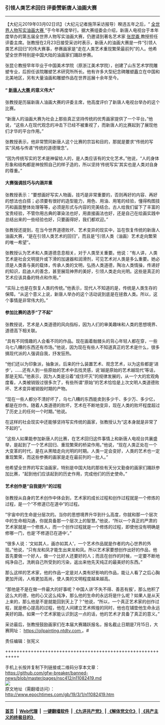 ### 引领人类艺术回归 评委赞新唐人油画大赛
------------------------

<p>
 【大纪元2019年03月02日讯】（大纪元记者施萍采访报导）睽违五年之后，“
 <a href="http://www.epochtimes.com/gb/tag/%E5%85%A8%E4%B8%96%E7%95%8C%E4%BA%BA%E7%89%A9%E5%86%99%E5%AE%9E%E6%B2%B9%E7%94%BB%E5%A4%A7%E8%B5%9B.html">
  全世界人物写实油画大赛
 </a>
 ”于今年再度举行。据大赛组委会介绍，新唐人电视台于本年度举办的第五届全世界人物写实油画大赛，仍邀请到著名艺术家
 <a href="http://www.epochtimes.com/gb/tag/%E5%BC%A0%E6%98%86%E5%B4%99.html">
  张昆崙
 </a>
 教授担任评委主席。张教授在2月23日接受采访时表示，新唐人的油画大赛是一件“引领人类艺术回归”的伟大赛事，参赛画家是“走在人类艺术重现繁荣最前列”的人。他希望全世界特别是中国大陆的油画家们踊跃参赛。
</p>
<p>
 张昆仑教授早年毕业于中国美术学院（原浙江美术学院），创建了山东艺术学院雕塑专业，后担任该院雕塑艺术研究所所长。他有许多大型纪念碑雕塑矗立在中国和北美地区，另有大量油画和雕塑作品在世界巡展十余年至今。
</p>
<h4>
 “
 <a href="http://www.epochtimes.com/gb/tag/%E6%96%B0%E5%94%90%E4%BA%BA%E5%A4%A7%E8%B5%9B.html">
  新唐人大赛
 </a>
 的意义伟大”
</h4>
<p>
 张教授是历届新唐人油画大赛的评委主席，他高度评价了新唐人电视台举办的这个比赛。
</p>
<p>
 “新唐人的油画大赛为社会上那些真正坚持传统的优秀画家提供了一个平台。”他说，“这些人在现代观念的冲击下已经不被重视了，而新唐人的比赛起到了展现他们才华的平台作用。”
</p>
<p>
 张教授表示，他非常赞同新唐人这个比赛的宗旨和目的，那就是要求“传统的写实”风格与传递“传统的道德理念”。
</p>
<p>
 “因为传统写实的艺术是神留给人的，是人类应该有的文化艺术。”他说，“人的身体形象和结构都是神按照自己的样子造的，所以坚持‘传统写实’其实也是人类对自身的尊重。”
</p>
<h4>
 大赛强调技巧与内涵并重
</h4>
<p>
 张教授表示：“要想画好写实人物画，技巧是非常重要的，否则再好的内容、再好的想法也白搭；必须要有很好的造型能力，用色、用油、用笔的经验，懂得构图技巧和画面整体处理等等，必须是形式与内容的完美结合。古人给我们留下了丰富的宝贵经验，不管你用古典的罩染法也好，用直接画法也好，还是自己在绘画实践中总结出来的一些经验也好，只要画得好，我们都欢迎。”
</p>
<p>
 张教授还提到，在当今世界道德败坏、艺术变异的现实中，旨在恢复传统的新唐人油画大赛，“是在引领人类艺术的回归”，而且是“引领人类（油画）艺术走向繁荣的唯一希望”。
</p>
<p>
 张教授认为艺术和人类道德息息相关，对于人类至关重要。他说：“有人讲，人类艺术是社会文明提升或下滑的加速器和润滑剂，可见艺术对人类是多么重要。她必须是人类善与美的载体，传承人类的文明，弘扬人类道德，陶冶人类情操，传递好的知识，启迪人的善念，甚至展现神界的美好，引领人类走向光明。这些是真正的艺术应该具备的特点和作用。”
</p>
<p>
 “实际上也是在恢复人类的传统。”他表示，现代人不知道的是，传统是人类生存的保障。“从这个意义上说，新唐人举办的这个活动说到底是在拯救人类。所以，这个事情是非常伟大的。”
</p>
<h4>
 参加比赛的选手“了不起”
</h4>
<p>
 张教授说，艺术是人类道德的风向指标，因为人们的审美趣味和人类的思想境界、道德高下相关联。
</p>
<p>
 “具有不同情趣的人会看不同的作品。现在画着骷髅头的背心年轻人都在穿，一些乌七八糟的东西还有市场。”他说，因为现在有些人不知道真正的艺术是什么，很多搞现代派的人强调自我，抒发狂热。
</p>
<p>
 “他们还以为印象派，抽象派，后来的什么装置艺术、观念艺术，以为这些都是‘进步’，……还有人到一些原始的艺术中去找灵感，说‘越是原始的艺术越现代’等话，那是无知。”他表示，因为人类是沿着“成住坏灭”的规律发展的，从一个大的宏观角度看，人类被销毁过很多次了，有些所谓“原始”的艺术恰恰是上次文明人类道德败坏、艺术变异被销毁时期的产物。
</p>
<p>
 “现在一些人都分不清好坏了，乌七八糟的东西能卖到多少千、多少万、多少亿，都是在炒作。随着人类道德的败坏，艺术在不断地变异，现在人类的败坏程度超过了历史上的任何一个时期。”他说。
</p>
<p>
 在这样的社会现实中还能够坚持写实传统的画家，张教授认为“这本身就是非常了不起的”。
</p>
<p>
 “这些人如果能参加新唐人的比赛，在艺术回归这件事情上和新唐人电视台共襄盛举，是起到了一个艺术回归、重现繁荣的桥梁作用。”他说，“现在人类正处在一个大变革的时代，是在从黑暗走向光明的时期。人类一定会变好，人类的艺术也一定重现繁荣，而这些参赛的画家是走在最前列的一批人。”
</p>
<p>
 他希望全世界的写实油画家，特别是中国大陆的那些有天分又勤奋的画家们踊跃参加比赛，“起到他们应该起到的历史作用，完成他们的历史使命。”
</p>
<h4>
 艺术创作是“自我提升”的过程
</h4>
<p>
 张教授从自身的艺术创作中体会到，艺术家的成长过程和创作过程就是一个修炼的过程，是一个“不修道已在道中”的过程。
</p>
<p>
 “宇宙中的生命是分层次的。当你的思想境界升华到什么高度，你就和那一个层次中的生命相沟通，你就具备那一个层次上的智慧。”他说，“所以一个真正的严肃的艺术家就是一个修炼人，而一个创作过程就是一个修炼的过程，即使他没有明确是修哪一门，也是‘不修道已在道中’。”
</p>
<p>
 “很多人说：‘文如其人，画亦如其人’，一个艺术作品就是作者的内心世界的外现。”他说，“只有龙和凤才能生出来龙和凤。所以艺术家要想创作出好的作品，他首先要做一个好人，做一个比好人还要好的人；而且在创作的时候，一定要不断地纯净自己，洗刷自己所受到的污染，返出来他先天纯正的最美好的东西。”
</p>
<p>
 那么这样的艺术家，他的作品一定是对人类有好影响的作品，能让人看了之后心胸更加开阔，人格更加高尚，使人类的文明程度越来越高。
</p>
<p>
 “那他是不是在做一件最大的好事呢？中国人讲‘不失不得、善恶有报’，那么他积了这么大的德，他的心又这么纯净，那么他的生命的永远将是什么呢？如果人是从天上来的，那么他是不是就能回到天上了？”他说，“所以，一个真正艺术家的创作过程，就是修心提高的过程，他在人间建立艺术辉煌的同时，他也在铺垫他生命永远美好的路。如果一个艺术家能认识到这一点的话，他的艺术才具备了真正的意义。”
</p>
<p>
 采访最后，张教授鼓励画家们在本届大赛踊跃报名，报名截止日期是7月15日，大赛网址：
 <a href="https://oilpainting.ntdtv.com" rel="noopener noreferrer" target="_blank">
  https://oilpainting.ntdtv.com
 </a>
 。#
</p>
<p>
 责任编辑：张宪义
</p>

+++++++++++++++++++++++++++++++++++++++++++++++++++++++++++<br/><br/>
手机上长按并复制下列链接或二维码分享本文章：<br/>
https://github.com/gfw-breaker/banned-news/blob/master/pages/nsc412/n11082419.md <br/>
<a href='https://github.com/gfw-breaker/banned-news/blob/master/pages/nsc412/n11082419.md'><img src='https://github.com/gfw-breaker/banned-news/blob/master/pages/nsc412/n11082419.md.png'/></a> <br/>
原文地址（需翻墙访问）：http://www.epochtimes.com/gb/19/3/1/n11082419.htm


------------------------
#### [首页](https://github.com/gfw-breaker/banned-news/blob/master/README.md) &nbsp;|&nbsp; [Web代理](https://github.com/labour-camp/helloworld) &nbsp;|&nbsp; [一键翻墙软件](https://github.com/gfw-breaker/nogfw/blob/master/README.md) &nbsp;| [《九评共产党》](https://github.com/gfw-breaker/9ping.md/blob/master/README.md#九评之一评共产党是什么) | [《解体党文化》](https://github.com/gfw-breaker/jtdwh.md/blob/master/README.md) | [《共产主义的终极目的》](https://github.com/gfw-breaker/gczydzjmd.md/blob/master/README.md)

